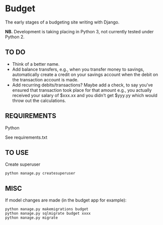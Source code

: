 ﻿Budget
================================

The early stages of a budgeting site writing with Django.

**NB.** Development is taking placing in Python 3, not currently tested under Python 2.

TO DO
-------------------------
- Think of a better name.
- Add balance transfers, e.g., when you transfer money to savings, automatically create a credit on your savings account when the debit on the transaction account is made.
- Add recurring debits/transactions? Maybe add a check, to say you've ensured that transaction took place for that amount e.g., you actually received your salary of $xxx.xx and you didn't get $yyy.yy which would throw out the calculations.

REQUIREMENTS
-------------------------

Python

See requirements.txt

TO USE
-------------------------
Create superuser

    python manage.py createsuperuser

MISC
-------------------------
If model changes are made (in the budget app for example):

    python manage.py makemigrations budget
    python manage.py sqlmigrate budget xxxx
    python manage.py migrate
